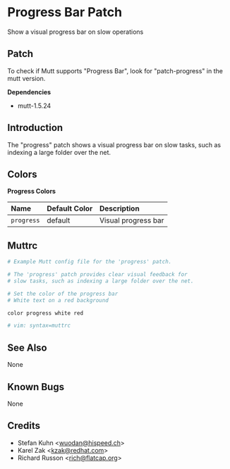 Progress Bar Patch
==================

Show a visual progress bar on slow operations

Patch
-----

To check if Mutt supports "Progress Bar", look for "patch-progress" in the mutt version.

**Dependencies**
-   mutt-1.5.24

Introduction
------------

The "progress" patch shows a visual progress bar on slow tasks, such as indexing a large folder over the net.

Colors
------

**Progress Colors**

| Name       | Default Color | Description         |
|:-----------|:--------------|:--------------------|
| `progress` | default       | Visual progress bar |

Muttrc
------

```bash
# Example Mutt config file for the 'progress' patch.

# The 'progress' patch provides clear visual feedback for
# slow tasks, such as indexing a large folder over the net.

# Set the color of the progress bar
# White text on a red background

color progress white red

# vim: syntax=muttrc
```

See Also
--------

None

Known Bugs
----------

None

Credits
-------

-   Stefan Kuhn \<wuodan@hispeed.ch\>
-   Karel Zak \<kzak@redhat.com\>
-   Richard Russon \<rich@flatcap.org\>

